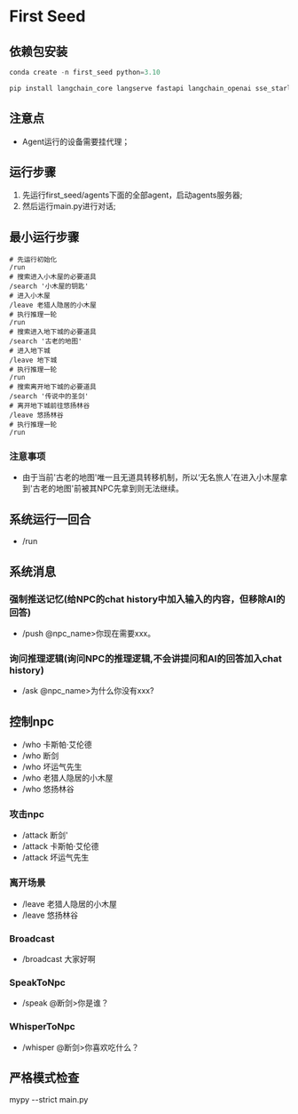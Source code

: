# First Seed

## 依赖包安装
```python
conda create -n first_seed python=3.10 

pip install langchain_core langserve fastapi langchain_openai sse_starlette faiss-cpu loguru mypy pandas openpyxl
```

## 注意点
- Agent运行的设备需要挂代理；

## 运行步骤

1. 先运行first_seed/agents下面的全部agent，启动agents服务器;
2. 然后运行main.py进行对话;

## 最小运行步骤
```shell
# 先运行初始化
/run
# 搜索进入小木屋的必要道具
/search '小木屋的钥匙'
# 进入小木屋
/leave 老猎人隐居的小木屋
# 执行推理一轮
/run
# 搜索进入地下城的必要道具
/search '古老的地图'
# 进入地下城
/leave 地下城
# 执行推理一轮
/run
# 搜索离开地下城的必要道具
/search '传说中的圣剑'
# 离开地下城前往悠扬林谷
/leave 悠扬林谷
# 执行推理一轮
/run
```

### 注意事项
- 由于当前'古老的地图'唯一且无道具转移机制，所以‘无名旅人’在进入小木屋拿到'古老的地图'前被其NPC先拿到则无法继续。

## 系统运行一回合
- /run

## 系统消息
### 强制推送记忆(给NPC的chat history中加入输入的内容，但移除AI的回答)
- /push @npc_name>你现在需要xxx。

### 询问推理逻辑(询问NPC的推理逻辑,不会讲提问和AI的回答加入chat history)
- /ask @npc_name>为什么你没有xxx?


## 控制npc
- /who 卡斯帕·艾伦德
- /who 断剑
- /who 坏运气先生
- /who 老猎人隐居的小木屋
- /who 悠扬林谷

### 攻击npc
- /attack 断剑'
- /attack 卡斯帕·艾伦德
- /attack 坏运气先生

### 离开场景
- /leave 老猎人隐居的小木屋
- /leave 悠扬林谷

### Broadcast
- /broadcast 大家好啊

### SpeakToNpc
- /speak @断剑>你是谁？

### WhisperToNpc
- /whisper @断剑>你喜欢吃什么？


## 严格模式检查
mypy --strict main.py

